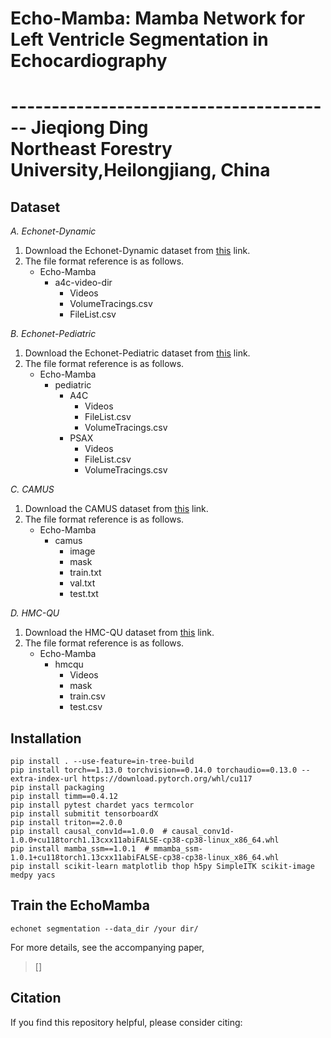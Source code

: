 <h1>Echo-Mamba: Mamba Network for Left Ventricle Segmentation in Echocardiography<h1>
----------------------------------------
Jieqiong Ding</br>
Northeast Forestry University,Heilongjiang, China



  
Dataset
-------

*A. Echonet-Dynamic* </br>
 1. Download the Echonet-Dynamic dataset from [this](https://echonet.github.io/dynamic/index.html) link. </br>
 2. The file format reference is as follows.
    - Echo-Mamba
      - a4c-video-dir
        - Videos      
        - VolumeTracings.csv
        - FileList.csv

*B. Echonet-Pediatric* </br>
 1. Download the Echonet-Pediatric dataset from [this](https://echonet.github.io/pediatric/index.html) link. </br>
 2. The file format reference is as follows.
    - Echo-Mamba
      - pediatric
        - A4C
          - Videos    
          - FileList.csv      
          - VolumeTracings.csv
        - PSAX
          - Videos 
          - FileList.csv   
          - VolumeTracings.csv
          
*C. CAMUS* </br>
 1. Download the CAMUS dataset from [this](https://www.creatis.insa-lyon.fr/Challenge/camus/databases.html) link. </br>
 2. The file format reference is as follows.
    - Echo-Mamba
      - camus
        - image
        - mask      
        - train.txt
        - val.txt
        - test.txt
        
*D. HMC-QU* </br>
 1. Download the HMC-QU dataset from [this](https://www.kaggle.com/datasets/aysendegerli/hmcqu-dataset/data) link. </br>
 2. The file format reference is as follows.
     - Echo-Mamba
       - hmcqu
         - Videos 
         - mask      
         - train.csv
         - test.csv


Installation
------------
```
pip install . --use-feature=in-tree-build
pip install torch==1.13.0 torchvision==0.14.0 torchaudio==0.13.0 --extra-index-url https://download.pytorch.org/whl/cu117
pip install packaging
pip install timm==0.4.12
pip install pytest chardet yacs termcolor
pip install submitit tensorboardX
pip install triton==2.0.0
pip install causal_conv1d==1.0.0  # causal_conv1d-1.0.0+cu118torch1.13cxx11abiFALSE-cp38-cp38-linux_x86_64.whl
pip install mamba_ssm==1.0.1  # mmamba_ssm-1.0.1+cu118torch1.13cxx11abiFALSE-cp38-cp38-linux_x86_64.whl
pip install scikit-learn matplotlib thop h5py SimpleITK scikit-image medpy yacs
```


Train the EchoMamba
-----

    echonet segmentation --data_dir /your dir/ 


For more details, see the accompanying paper,
> []<br/>

## Citation
If you find this repository helpful, please consider citing: </br>
```


```


